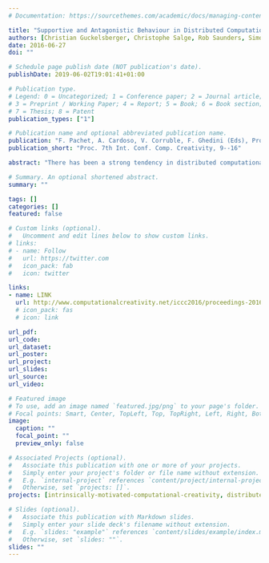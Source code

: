 ```yaml
---
# Documentation: https://sourcethemes.com/academic/docs/managing-content/

title: "Supportive and Antagonistic Behaviour in Distributed Computational Creativity via Coupled Empowerment Maximisation"
authors: [Christian Guckelsberger, Christophe Salge, Rob Saunders, Simon Colton]
date: 2016-06-27
doi: ""

# Schedule page publish date (NOT publication's date).
publishDate: 2019-06-02T19:01:41+01:00

# Publication type.
# Legend: 0 = Uncategorized; 1 = Conference paper; 2 = Journal article;
# 3 = Preprint / Working Paper; 4 = Report; 5 = Book; 6 = Book section;
# 7 = Thesis; 8 = Patent
publication_types: ["1"]

# Publication name and optional abbreviated publication name.
publication: "F. Pachet, A. Cardoso, V. Corruble, F. Ghedini (Eds), Proceedings of the Seventh International Conference on Computational Creativity (ICCC 2016), June 27--July 1, Paris, France. Sony CSL Paris, France, ISBN 9782746691551. Pages 9--16"
publication_short: "Proc. 7th Int. Conf. Comp. Creativity, 9--16"

abstract: "There has been a strong tendency in distributed computational creativity systems to embrace embodied and situated agents for their flexible and adaptive behaviour. Intrinsically motivated agents are particularly successful in this respect, because they do not rely on externally specified goals, and can thus react flexibly to changes in open-ended environments. While supportive and antagonistic behaviour is omnipresent when people interact in creative tasks, existing implementations cannot establish such behaviour without constraining their agents’ flexibility by means of explicitly specified interaction rules. More open approaches in contrast cannot guarantee that support or antagonistic behaviour ever comes about. We define the information-theoretic principle of coupled empowerment maximisation as an intrinsically motivated frame for supportive and antagonistic behaviour within which agents can interact with maximum flexibility. We provide an intuition and a formalisation for an arbitrary number of agents. We then draw on several case-studies of co-creative and social creativity systems to make detailed predictions of the potential effect the underlying empowerment maximisation principle might have on the behaviour of creative agents."

# Summary. An optional shortened abstract.
summary: ""

tags: []
categories: []
featured: false

# Custom links (optional).
#   Uncomment and edit lines below to show custom links.
# links:
# - name: Follow
#   url: https://twitter.com
#   icon_pack: fab
#   icon: twitter

links:
- name: LINK
  url: http://www.computationalcreativity.net/iccc2016/proceedings-2016/
  # icon_pack: fas
  # icon: link

url_pdf:
url_code:
url_dataset:
url_poster:
url_project:
url_slides:
url_source:
url_video:

# Featured image
# To use, add an image named `featured.jpg/png` to your page's folder. 
# Focal points: Smart, Center, TopLeft, Top, TopRight, Left, Right, BottomLeft, Bottom, BottomRight.
image:
  caption: ""
  focal_point: ""
  preview_only: false

# Associated Projects (optional).
#   Associate this publication with one or more of your projects.
#   Simply enter your project's folder or file name without extension.
#   E.g. `internal-project` references `content/project/internal-project/index.md`.
#   Otherwise, set `projects: []`.
projects: [intrinsically-motivated-computational-creativity, distributed-computational-creativity]

# Slides (optional).
#   Associate this publication with Markdown slides.
#   Simply enter your slide deck's filename without extension.
#   E.g. `slides: "example"` references `content/slides/example/index.md`.
#   Otherwise, set `slides: ""`.
slides: ""
---
```

